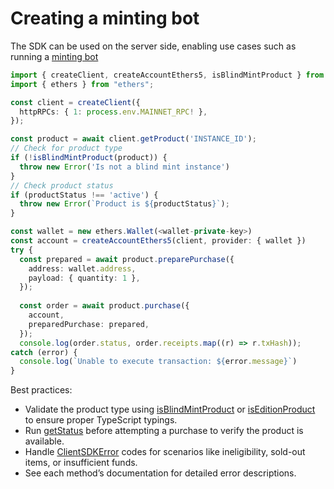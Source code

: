 # Creating a minting bot

The SDK can be used on the server side, enabling use cases such as running a [minting bot ](https://help.manifold.xyz/en/articles/11509060-bankrbot)

```ts
import { createClient, createAccountEthers5, isBlindMintProduct } from '@manifoldxyz/client-sdk';
import { ethers } from "ethers";

const client = createClient({
  httpRPCs: { 1: process.env.MAINNET_RPC! },
});

const product = await client.getProduct('INSTANCE_ID');
// Check for product type
if (!isBlindMintProduct(product)) {
  throw new Error('Is not a blind mint instance')
}
// Check product status
if (productStatus !== 'active') {
  throw new Error(`Product is ${productStatus}`);
}

const wallet = new ethers.Wallet(<wallet-private-key>)
const account = createAccountEthers5(client, provider: { wallet })
try {
  const prepared = await product.preparePurchase({
    address: wallet.address,
    payload: { quantity: 1 },
  });
  
  const order = await product.purchase({
    account,
    preparedPurchase: prepared,
  });
  console.log(order.status, order.receipts.map((r) => r.txHash));
catch (error) {
  console.log(`Unable to execute transaction: ${error.message}`)
}
```

Best practices:

* Validate the product type using [isBlindMintProduct](../sdk/product/blind-mint/isblindmintproduct.md) or [isEditionProduct](../sdk/product/edition-product/iseditionproduct.md) to ensure proper TypeScript typings.
* Run [getStatus](../sdk/product/common/getstatus.md) before attempting a purchase to verify the product is available.
* Handle [ClientSDKError](../reference/clientsdkerror.md) codes for scenarios like ineligibility, sold-out items, or insufficient funds.
* See each method’s documentation for detailed error descriptions.
